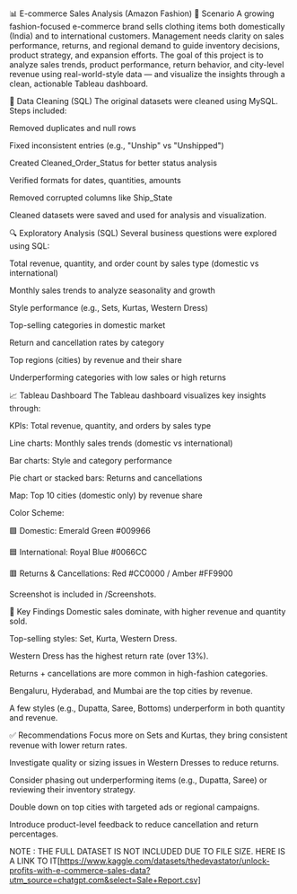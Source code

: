 📊 E-commerce Sales Analysis (Amazon Fashion)
🧠 Scenario
A growing fashion-focused e-commerce brand sells clothing items both domestically (India) and to international customers. Management needs clarity on sales performance, returns, and regional demand to guide inventory decisions, product strategy, and expansion efforts. The goal of this project is to analyze sales trends, product performance, return behavior, and city-level revenue using real-world-style data — and visualize the insights through a clean, actionable Tableau dashboard.

🧹 Data Cleaning (SQL)
The original datasets were cleaned using MySQL. Steps included:

Removed duplicates and null rows

Fixed inconsistent entries (e.g., "Unship" vs "Unshipped")

Created Cleaned_Order_Status for better status analysis

Verified formats for dates, quantities, amounts

Removed corrupted columns like Ship_State

Cleaned datasets were saved and used for analysis and visualization.

🔍 Exploratory Analysis (SQL)
Several business questions were explored using SQL:

Total revenue, quantity, and order count by sales type (domestic vs international)

Monthly sales trends to analyze seasonality and growth

Style performance (e.g., Sets, Kurtas, Western Dress)

Top-selling categories in domestic market

Return and cancellation rates by category

Top regions (cities) by revenue and their share

Underperforming categories with low sales or high returns

📈 Tableau Dashboard
The Tableau dashboard visualizes key insights through:

KPIs: Total revenue, quantity, and orders by sales type

Line charts: Monthly sales trends (domestic vs international)

Bar charts: Style and category performance

Pie chart or stacked bars: Returns and cancellations

Map: Top 10 cities (domestic only) by revenue share

Color Scheme:

🟩 Domestic: Emerald Green #009966

🟦 International: Royal Blue #0066CC

🟥 Returns & Cancellations: Red #CC0000 / Amber #FF9900

Screenshot is included in /Screenshots.

📌 Key Findings
Domestic sales dominate, with higher revenue and quantity sold.

Top-selling styles: Set, Kurta, Western Dress.

Western Dress has the highest return rate (over 13%).

Returns + cancellations are more common in high-fashion categories.

Bengaluru, Hyderabad, and Mumbai are the top cities by revenue.

A few styles (e.g., Dupatta, Saree, Bottoms) underperform in both quantity and revenue.

✅ Recommendations
Focus more on Sets and Kurtas, they bring consistent revenue with lower return rates.

Investigate quality or sizing issues in Western Dresses to reduce returns.

Consider phasing out underperforming items (e.g., Dupatta, Saree) or reviewing their inventory strategy.

Double down on top cities with targeted ads or regional campaigns.

Introduce product-level feedback to reduce cancellation and return percentages.

NOTE : THE FULL DATASET IS NOT INCLUDED DUE TO FILE SIZE.
HERE IS A LINK TO IT[https://www.kaggle.com/datasets/thedevastator/unlock-profits-with-e-commerce-sales-data?utm_source=chatgpt.com&select=Sale+Report.csv]
